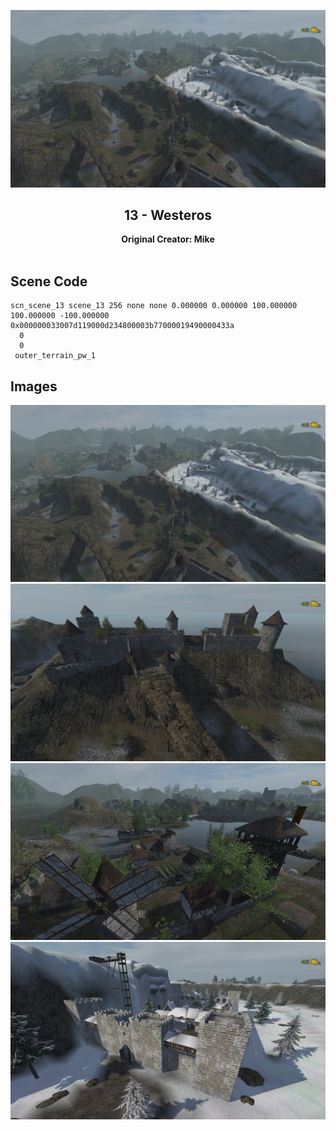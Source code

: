 <div align="center">

![Westeros](Images/20190304182108-1.jpg)
## 13 - Westeros
**Original Creator: Mike**
<br><br>
</div>

## Scene Code
```
scn_scene_13 scene_13 256 none none 0.000000 0.000000 100.000000 100.000000 -100.000000 0x000000033007d119000d234800003b77000019490000433a
  0
  0
 outer_terrain_pw_1
```

## Images
![Westeros](Images/20190304182108-1.jpg)
![Westeros](Images/20190304182128-1.jpg)
![Westeros](Images/20190304182202-1.jpg)
![Westeros](Images/20190304182223-1.jpg)